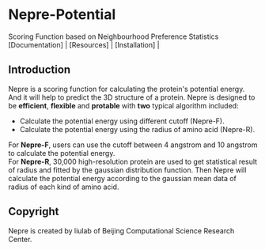 # Nepre-Potential
Scoring Function based on Neighbourhood Preference Statistics  
[Documentation] |
[Resources] |
[Installation] |


Introduction
-----------
Nepre is a scoring function for calculating the protein's potential energy. And it will help to predict the 3D structure of a protein.
Nepre is designed to be **efficient**, **flexible** and **protable** with **two** typical algorithm included:
* Calculate the potential energy using different cutoff (Nepre-F).
* Calculate the potential energy using the radius of amino acid (Nepre-R). 

For **Nepre-F**, users can use the cutoff between 4 angstrom and 10 angstrom to calculate the potential energy.  
For **Nepre-R**, 30,000 high-resolution protein are used to get statistical result of radius and fitted by the gaussian distribution function. Then Nepre will calculate the potential energy according to the gaussian mean data of radius of each kind of amino acid.

Copyright
-----------
Nepre is created by liulab of Beijing Computational Science Research Center.
